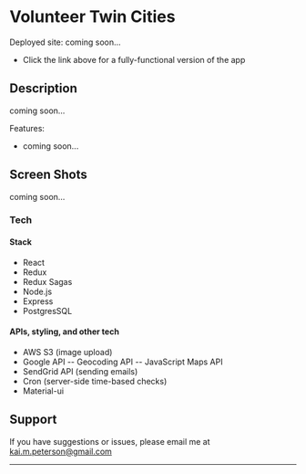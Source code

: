 # Volunteer Twin Cities

Deployed site: coming soon...
- Click the link above for a fully-functional version of the app


## Description

coming soon...


Features:
- coming soon...

## Screen Shots

coming soon...

### Tech

#### Stack
- React
- Redux
- Redux Sagas
- Node.js
- Express
- PostgresSQL

#### APIs, styling, and other tech
- AWS S3 (image upload)
- Google API
-- Geocoding API
-- JavaScript Maps API
- SendGrid API (sending emails)
- Cron (server-side time-based checks)
- Material-ui

## Support
If you have suggestions or issues, please email me at kai.m.peterson@gmail.com

---
